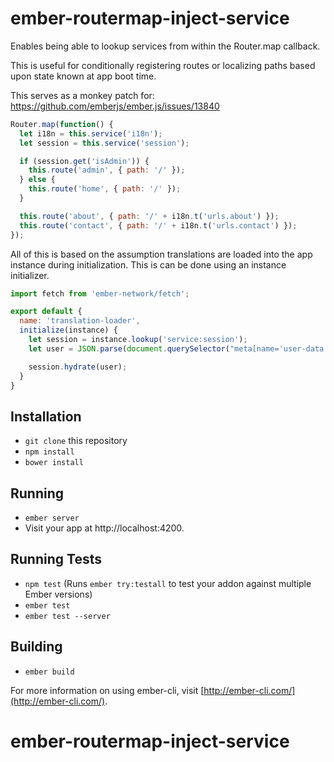 # ember-routermap-inject-service

Enables being able to lookup services from within the Router.map callback.

This is useful for conditionally registering routes or localizing paths based upon state known at app boot time.

This serves as a monkey patch for:
https://github.com/emberjs/ember.js/issues/13840

```js
Router.map(function() {
  let i18n = this.service('i18n');
  let session = this.service('session');

  if (session.get('isAdmin')) {
    this.route('admin', { path: '/' });
  } else {
    this.route('home', { path: '/' });
  }

  this.route('about', { path: '/' + i18n.t('urls.about') });
  this.route('contact', { path: '/' + i18n.t('urls.contact') });
});
```

All of this is based on the assumption translations are loaded into the app instance
during initialization.  This is can be done using an instance initializer.

```js
import fetch from 'ember-network/fetch';

export default {
  name: 'translation-loader',
  initialize(instance) {
    let session = instance.lookup('service:session');
    let user = JSON.parse(document.querySelector("meta[name='user-data']").content);

    session.hydrate(user);
  }
}
```

## Installation

* `git clone` this repository
* `npm install`
* `bower install`

## Running

* `ember server`
* Visit your app at http://localhost:4200.

## Running Tests

* `npm test` (Runs `ember try:testall` to test your addon against multiple Ember versions)
* `ember test`
* `ember test --server`

## Building

* `ember build`

For more information on using ember-cli, visit [http://ember-cli.com/](http://ember-cli.com/).
# ember-routermap-inject-service
